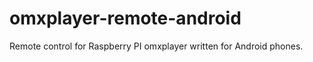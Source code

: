 omxplayer-remote-android
========================

Remote control for Raspberry PI omxplayer written for Android phones.

